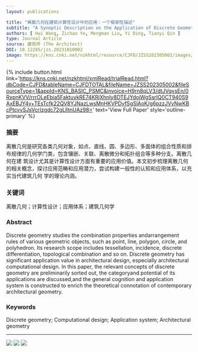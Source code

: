 ```yaml
---
layout: publications

title: "离散几何在建筑计算性设计中的应用：一个框架性描述"
subtitle: "A Synoptic Description on the Application of Discrete Geometry System in Architectural Computational Design"
authors: [ Hui Wang, Zichao Ye, Mengman Liu, Yi Ding, Tianyi Qin ]
type: Journal Article
source: 建筑师 (The Architect)
DOI: 10.12285/jzs.20231010002
image: https://kns.cnki.net/nzkhtml/resource/CJFD/JZSS202305002/images/JZSS202305002_20000.jpg
---
```



{% include button.html link='https://kns.cnki.net/nzkhtml/xmlRead/trialRead.html?dbCode=CJFD&tableName=CJFDTOTAL&fileName=JZSS202305002&fileSourceType=1&appId=KNS_BASIC_PSMC&invoice=H9rn8qLV3/dtJVqvsEn/0RxpnKVV/rrrOLeEbia5FaktuykRE74KRjXhnIy8DTEJYdojWgSsrIQ0CT940S9AxEBJY4v+TEsTcfk22QV8YJNazLwsMnHKVPDvfSgSlAoK/g6pzzJVvNwKBcPtcvvSJsVcrIzgdc72gLlltnUAz98=' text='View Full Paper' style='outline-primary' %}


### 摘要

离散几何是研究各类几何对象，如点、直线、圆、多边形、多面体的组合性质和排布规律的几何学门类，包含镶嵌、关联、离散微分和拓扑组合等多种分支。离散几何在建
筑设计尤其是计算性设计方面有重要的应用价值。本文初步梳理离散几何的相关概念，探讨应用范畴和应用潜力，尝试构建一般性的认知和应用体系，以充实当代建筑几何
学的理论内涵。

### 关键词

离散几何；计算性设计；应用体系；建筑几何学

### Abstract

Discrete geometry studies the combination properties andarrangement rules of various geometric objects, such as point, 
line, polygon, circle, and polyhedron. Its research scope includes tessellation, incidence, discrete differentiation, 
topological combination and so on. Discrete geometry has significant application value in architectural design, 
especially architectural computational design. In this paper, the relevant concepts of discrete geometry are 
preliminarily sorted out, the categoryand potential of its applications are discussed,and the general cognition and 
application system is constructed to enrich the theoretical connotation of contemporary architectural geometry.

### Keywords

Discrete geometry; Computational design; Application system; Architectural geometry

---

![](https://kns.cnki.net/nzkhtml/resource/CJFD/JZSS202305002/images/JZSS202305002_15700.jpg)
![](https://kns.cnki.net/nzkhtml/resource/CJFD/JZSS202305002/images/JZSS202305002_20000.jpg)
![](https://kns.cnki.net/nzkhtml/resource/CJFD/JZSS202305002/images/JZSS202305002_20500.jpg)